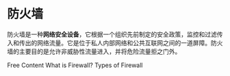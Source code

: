 # 防火墙

防火墙是一种**网络安全设备**，它根据一个组织先前制定的安全政策，监控和过滤传入和传出的网络流量。它是位于私人内部网络和公共互联网之间的一道屏障。防火墙的主要目的是允许非威胁性流量进入，并将危险流量拒之门外。

<ResourceGroupTitle>Free Content</ResourceGroupTitle>
<BadgeLink colorScheme='yellow' badgeText='Read' href='https://www.checkpoint.com/cyber-hub/network-security/what-is-firewall/'>What is Firewall?</BadgeLink>
<BadgeLink colorScheme='yellow' badgeText='Read' href='https://www.cisco.com/c/en_in/products/security/firewalls/what-is-a-firewall.html'>Types of Firewall</BadgeLink>
